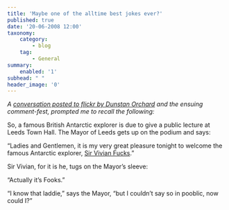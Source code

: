 ```yaml
---
title: 'Maybe one of the alltime best jokes ever?'
published: true
date: '20-06-2008 12:00'
taxonomy:
    category:
        - blog
    tag:
        - General
summary:
    enabled: '1'
subhead: " "
header_image: '0'
---
```


_A [conversation posted to flickr by Dunstan Orchard](https://www.flickr.com/photos/dunstan/2593161381/) and the ensuing comment-fest, prompted me to recall the following:_

So, a famous British Antarctic explorer is due to give a public lecture at Leeds Town Hall. The Mayor of Leeds gets up on the podium and says:  

“Ladies and Gentlemen, it is my very great pleasure tonight to welcome the famous Antarctic explorer, [Sir Vivian Fucks](http://www.sirvivianfuchs.com/).”

Sir Vivian, for it is he, tugs on the Mayor’s sleeve:  

“Actually it’s Fooks.”

“I know that laddie,” says the Mayor, “but I couldn’t say so in pooblic, now could I?”
